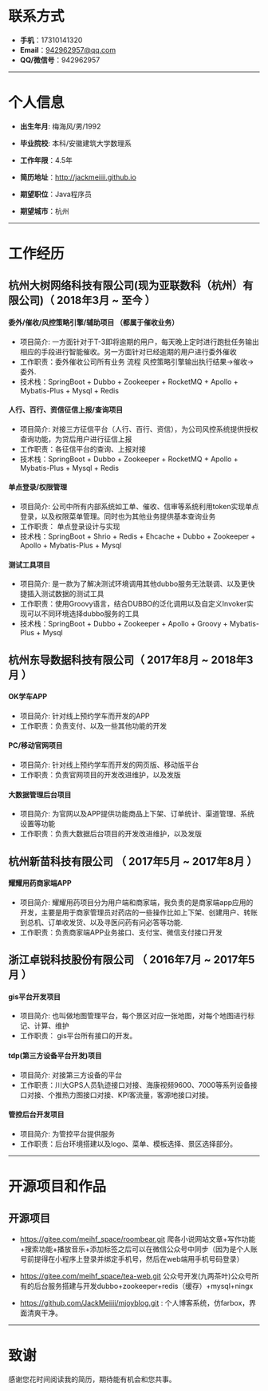 # 联系方式

- __手机__：17310141320
- __Email__：942962957@qq.com
- __QQ/微信号__：942962957

---

# 个人信息

 - __出生年月__: 梅海风/男/1992
 - __毕业院校__: 本科/安徽建筑大学数理系 
 - __工作年限__：4.5年
 - __简历地址__：http://jackmeiiii.github.io  

 - __期望职位__：Java程序员
 - __期望城市__：杭州

---

# 工作经历

## 杭州大树网络科技有限公司(现为亚联数科（杭州）有限公司)（ 2018年3月 ~ 至今 ）

#### 委外/催收/风控策略引擎/辅助项目 （都属于催收业务）
- 项目简介: 一方面针对于T-3即将逾期的用户，每天晚上定时进行跑批任务输出相应的手段进行智能催收。另一方面针对已经逾期的用户进行委外催收
- 工作职责：委外催收公司所有业务 流程 风控策略引擎输出执行结果->催收->委外. 
- 技术栈：SpringBoot + Dubbo + Zookeeper + RocketMQ + Apollo + Mybatis-Plus + Mysql + Redis

#### 人行、百行、资信征信上报/查询项目
- 项目简介: 对接三方征信平台（人行、百行、资信），为公司风控系统提供授权查询功能，为贷后用户进行征信上报
- 工作职责：各征信平台的查询、上报对接
- 技术栈：SpringBoot + Dubbo +  Zookeeper + RocketMQ + Apollo + Mybatis-Plus + Mysql + Redis

#### 单点登录/权限管理 
- 项目简介: 公司中所有内部系统如工单、催收、信审等系统利用token实现单点登录，以及权限菜单管理。同时也为其他业务提供基本查询业务
- 工作职责： 单点登录设计与实现
- 技术栈：SpringBoot + Shrio + Redis + Ehcache + Dubbo + Zookeeper  + Apollo + Mybatis-Plus + Mysql

#### 测试工具项目
- 项目简介: 是一款为了解决测试环境调用其他dubbo服务无法联调、以及更快捷插入测试数据的测试工具
- 工作职责：使用Groovy语言，结合DUBBO的泛化调用以及自定义Invoker实现可以不同环境选择dubbo服务的工具
- 技术栈：SpringBoot + Dubbo + Zookeeper + Apollo + Groovy + Mybatis-Plus + Mysql

## 杭州东导数据科技有限公司（ 2017年8月 ~ 2018年3月 ）

#### OK学车APP
- 项目简介: 针对线上预约学车而开发的APP
- 工作职责：负责支付、以及一些其他功能的开发

#### PC/移动官网项目
- 项目简介: 针对线上预约学车而开发的网页版、移动版平台
- 工作职责：负责官网项目的开发改进维护，以及发版

#### 大数据管理后台项目 
- 项目简介: 为官网以及APP提供功能商品上下架、订单统计、渠道管理、系统设置等功能
- 工作职责：负责大数据后台项目的开发改进维护，以及发版
 
## 杭州新苗科技有限公司 （ 2017年5月 ~ 2017年8月 ）

#### 耀耀用药商家端APP
- 项目简介: 耀耀用药项目分为用户端和商家端，我负责的是商家端app应用的开发，主要是用于商家管理员对药店的一些操作比如上下架、创建用户、转账到总机、订单收发货、以及寻医问药有问必答等功能.
- 工作职责：负责商家端APP业务接口、支付宝、微信支付接口开发

 
## 浙江卓锐科技股份有限公司 （ 2016年7月 ~ 2017年5月 ）

#### gis平台开发项目 
- 项目简介: 也叫做地图管理平台，每个景区对应一张地图，对每个地图进行标记、计算、维护
- 工作职责： gis平台所有接口的开发。

#### tdp(第三方设备平台开发)项目
- 项目简介: 对接第三方设备的平台
- 工作职责：川大GPS人员轨迹接口对接、海康视频9600、7000等系列设备接口对接、个推热力图接口对接、KPI客流量，客源地接口对接。

#### 管控后台开发项目
- 项目简介: 为管控平台提供服务
- 工作职责：后台环境搭建以及logo、菜单、模板选择、景区选择部分。

---
# 开源项目和作品
## 开源项目
- https://gitee.com/meihf_space/roombear.git
  爬各小说网站文章+写作功能+搜索功能+播放音乐+添加标签之后可以在微信公众号中同步（因为是个人账号前提得在小程序上登录并绑定手机号，然后在web端用手机号码登录）
- https://gitee.com/meihf_space/tea-web.git
  公众号开发(九两茶叶)公众号所有的后台服务搭建与开发dubbo+zookeeper+redis（缓存）+mysql+ningx

- https://github.com/JackMeiiii/mjoyblog.git : 个人博客系统，仿farbox，界面清爽干净。

---

# 致谢
感谢您花时间阅读我的简历，期待能有机会和您共事。
